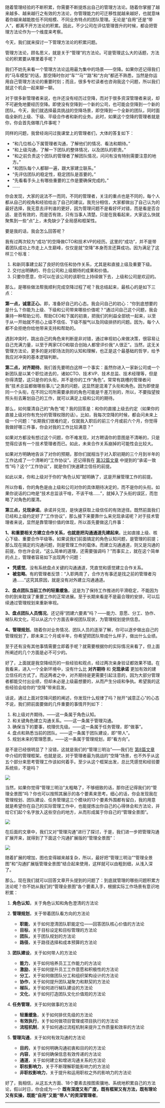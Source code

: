 随着管理经验的不断积累，你需要不断提炼出自己的管理方法论。随着你掌握了越来越多、越来越行之有效的方法论，你管理能力的可迁移性就越来越好，也就意味着你越来越能胜任不同规模、不同业务特点的团队管理。无论是“自用”还是“带人”，都离不开方法论的积累。因此，不少公司在评估管理晋升的时候，都会把管理方法论作为一个维度来考察。

今天，我们就来探讨一下管理方法论的积累问题。

管理方法论，顾名思义，就是关于“管理”的方法论。可是管理这么大的话题，方法论的积累要从哪里着手呢？

我们不妨先来看一个管理方法论运用最为集中的场景——空降。如果你还记得我们的“马车模型”的话，那空降时你对“车”“马”“路”和“方向”都还不熟悉，当然是你运用自己管理方法论的重要时刻；而且，很多专栏读者也咨询我这个问题，所以我们就这个机会一起来聊一聊。

对于很多新管理者来说，也许还没有经历过空降，而对于很多资深管理者来说，却不可避免地要经历空降。即使没有空降到一个新的公司，也可能会空降到一个新的团队。今天，我们就选择最具挑战的空降场景，即空降到一个全新的团队，同时面临全新的上级、下级、平级合作者和新的业务。此时，如果这个空降的管理者就是你，你会首先做哪几件事呢？

同样的问题，我曾经询问过我课堂上的管理者们，大体的答复如下：

- “和几位核心下属管理者沟通，了解他们的情况、看法和期待。”
- “和上级沟通，了解一下团队的整体情况，以及团队的职责。”
- “和之前负责这个团队的管理者了解团队情况，问问有没有特别需要注意的地方。”
- “和团队每个人都聊一遍，跟大家建立联系。”
- “先评估团队的稳定性，稳定团队是首要的。”
- “先看看手头上有哪些重要的工作是要确保完成的。”
- ……

你会发现，大家的说法不一而同，不同的管理者，关注的重点也是不同的，每个人都从自己的视角和经验给出了自己的建议。我充分相信，大家都做出了自己认为的最好选择，我无意去评判谁的更好，因为管理问题不是看好坏对错，而是看是否合适、是否有效的，而是否有效，只有当事人清楚。只是在我看起来，大家这么快就聚焦到一些“点”上，未免缺少了全局感和框架性。

要是我的话，我会怎么回答呢？

我有过两次较为“成功”的空降做CTO和技术VP的经历。这里的“成功”，并不是带着团队成功上市走上人生巅峰，仅仅是就“空降”本身而言还算成功。因为满足了这样三个标准：

1. 和新同事建立起了良好的信任和协作关系，尤其是和直接上级及重要下级。
2. 交付出明确的、符合公司和上级期待的成果和价值。
3. 只要你愿意，你可以在该公司的该职位上持续做下去，上级和公司是欢迎的。

那么，是哪些做法帮我顺利完成空降过程了呢？我总结起来，最核心的是如下三点：

**第一点，诚意正心**。即，准备好自己的心态。我会问自己的初心：“你到底想要的是什么？你能为上级、下级和公司带来哪些价值呢？”通过问自己这个问题，我会秉持一种帮助公司、帮助CEO和下属的初衷，把我们的利益全部统一起来，以至于从一开始就不担心上级不信任、下级不服气以及同级排挤的问题。因为，每个人都不会拒绝你给他带来支持和帮助的。

遇到冲突时，跳出自己的角色来判断是非对错，通过审视初心来做决策，很容易让自己充满力量，以至于两家CEO和联合创始人都曾评价我“人很正”。当然，这无关管理方法论，更多的是对职场法则的认知和理解，也正是这个最基础的哲学，给予我应对冲突的基本逻辑判断。

**第二点，对齐期待**。我们首先要明白这样一个事实：虽然你进入一家新公司或一个新团队是以某个职位进去的，诸如CTO、技术VP、技术总监、技术经理等，但是你得清楚，这只是你的头衔，并不是你的工作“角色”。常常有跳槽的管理者问我“技术总监都做哪些事儿”之类的问题，这显然是混淆了头衔和角色。因为即使是同一个头衔，在不同公司所需要承担的角色可能是千差万别的，所以，不要指望按照头衔去筹划自己的工作，就可以满足上级和公司的期待。

那么，如何厘清自己的“角色”呢？我的回答是：和你的直接上级去约定（如果你的直接上级对你有充分的管理权限的话）。比如，我每次空降的时候，都会问未来上级一个问题：“长期我们很难约定，仅就我入职后的前三个月或前六个月，你觉得我做好哪三件事，你会对我的工作比较满意？”

如果对方都没有想过这个问题，你不难发现，对方聘请你的意图是不清晰的，只是觉得应该有一个技术管理者而已。如此，未来合作关系崩掉的可能性会比较大。

如果对方明确地告诉了对你的预期，那你们就相当于对入职初期的三个月到半年的工作达成了一个清晰的“工作协议”。还记得我在 [第32篇文章](https://time.geekbang.org/column/article/42770) 中提到的“承诺一致性”吗？这个“工作协议”，就是你们快速建立信任的前提。

如此以来，你和上级对于你的“角色认知”就明确了，这是开展管理工作的前提。

所以你看，你的角色是由上级和公司对你的具体期待决定的，而不是你的头衔。如果你说话的口吻是“技术总监该干啥，不该干啥……”，就掉入了头衔的误区，而忽略了对角色的厘清。

**第三点，兑现承诺**。承诺并兑现，是快速获取上级信任的有效途径。既然前面我们已经和上级约定好了“工作协议”，那么接下来要靠什么来兑现承诺呢？对于技术管理者来说，显然是靠管理价值的体现，所以首先要做这几件事：

**1、和重要相关方建立合作关系，也就是把沟通通道先建起来**。比如直接上级、核心下级、重要合作平级等。如果说我们前面搞定的角色认知问题，是管理的前提；那么现在搞定的沟通问题，则是管理工作的载体。而建立沟通通道，则又是沟通的前提。你也许会说，“这么简单的道理，还需要强调吗？”而事实上，就在这个简单的点上，管理者容易如下出现两个问题：

- **凭感觉**。没有系统盘点关键的沟通通道，凭直觉和感觉建立合作关系。
- **被忽略**。有的管理者反馈：“入职两周了，合作方有事还是找之前的管理者沟通……”这究其原因，就是没有对外建立沟通通道。

**2、盘点团队当前工作的轻重缓急**。这是为了保持工作推进的平滑稳定，不能因为你的到来耽误了重要工作的正常进展。至于长期来看是不是最合理的安排，可以后续通过管理规划来重新审视。

**3、盘点团队人员情况**。还记得“团建六要素”吗？——能力、意愿、分工、协作、梯队和文化，可以从这六个方面去审视团队现状，为管理规划提供信息。

**4、管理规划**。随着你对业务情况、团队人员的逐渐了解，你可以逐步做出自己的管理规划了，即未来三个月或半年，你希望把团队带成什么样子，做出什么业绩。

至于还有没有其他事情需要立即着手呢？就需要根据你的实际情况来看了，但上面所阐述的几个方面是必不可少的。

好了，上面就是我空降经历的一些经验和观点，经过两次亲身验证都效果不错。在我看来，进入一个全新环境中，没有什么比 **对齐期待** 和 **兑现承诺** 更加有效的建立信任的方式了。而这两者之中，对齐期待是更需要引起注意的，因为大部分管理者都能交付出业绩，但却未必是上级最想要的，从而产生分歧和争执。希望我的这些经验会给你的“空降”带来启发。

话说，通过上面对空降问题的阐述，你发现什么规律了吗？抛开“诚意正心”的心态不说，我们把前面要做的几件重要的事情开列如下：

1. 和上级对齐期待。——这一条属于角色认知。
2. 和关键角色建立沟通关系。——这一条属于管理沟通。
3. 确保当下的要事，梳理优先级。——这一条属于任务管理，即“做事”。
4. 盘点和熟悉当前的团队。——这一条属于团队建设，即“带人”。
5. 规划未来的管理愿景。——这一条属于管理规划，即“看方向”。

是不是已经很明显了？没错，这就是我们的“管理三明治”——我们在 [第8篇文章](https://time.geekbang.org/column/article/14534) 中介绍的管理框架。也就是说，对于管理者最为挑战的“空降”场景，也不外乎从这五个部分来思考管理工作该如何着手。至少从这个框架出发，总比凭感觉和经验要系统些，不是吗？

![](https://static001.geekbang.org/resource/image/de/e8/de577fbff7533d6746ce9544cf674ae8.png?wh=1112*712)

当然，如果你觉得“管理三明治”太粗略了，不够细致的话，那你还记得我们的“管理全景图”吗？你也可以按照其展示的各个要素来思考。细心的话，你会发现我在管理规划、团队建设、任务管理这三个模块的13个要素外围都有留白，我的用意就是希望你在自己的实际管理工作中，也能提炼出你自己的心得体会和方法论，并给它们起个名字放入这些空白的地方，从而形成属于你自己的“管理全景图”。

![](https://static001.geekbang.org/resource/image/bd/c1/bdf3a3c6a4d0e50b6c65dcdee7eb6dc1.png?wh=1164*610)

在后面的文章中，我们又对“管理沟通”进行了探讨，于是，我们进一步把管理沟通扩展开来，就得到了下面这个沟通扩展版的“管理全景图”：

![](https://static001.geekbang.org/resource/image/67/95/67a4159cabd32da3da23a9a0ef378495.png?wh=1142*632)

随着扩展的增加，图也变得越来越复杂，所以，最好把“管理三明治”“管理全景图”和“沟通扩展版管理全景图”结合起来使用，这样就可以由粗到细，从浅入深了。

那么，现在我们就可以回答文章开头提到的问题了：到底就管理的哪些问题积累方法论呢？你不妨从我们的“管理全景图”各个要素入手，根据实际工作场景有意识地积累：

1. **角色认知**，关于角色认知和角色澄清的方法论

2. **管理规划**，关于带着团队看方向的方法论
   - **职能**，关于如何澄清团队职能定位——回答团队核心价值的方法论
   - **目标**，关于目标设定和目标管理的方法论
   - **团队**，关于团队规划的方法论
   - **路径**，关于路径选择和成本预算的方法论
3. **团队建设**，关于如何带人的方法论
   - **能力**，关于如何培养员工工作能力的方法论
   - **激励**，关于如何提升员工工作意愿和积极性的方法论
   - **分工**，关于如何做团队分工和组织架构设计的方法论
   - **协作**，关于如何提升团队凝聚力和默契的方法论
   - **梯队**，关于如何进行梯队建设的方法论
   - **文化**，关于如何打造团队文化价值观的方法论
4. **任务管理**，关于如何做事的方法论
   - **轻重缓急**，关于如何排优先级的方法论
   - **有效执行**，关于如何做项目管理或项目执行的方法论
   - **流程机制**，关于如何通过流程机制来提升工作质量和效率的方法论
5. **管理沟通**，关于如何有效沟通的方法论
   - **目的**，关于如何明确沟通初衷和目的的方法论
   - **内容**，关于如何确保信息有效传递的方法论
   - **通道**，关于如何建立和增进沟通关系的方法论
   - **职权影响力**，关于不断理解职能影响力的方法论
   - **非职权影响力**，关于提升和运用职权之外的影响力的方法论

好了，我相信，从这五大方面、18个要素去按图索骥地、系统地积累自己的方法论，假以时日，你会成为一个 **既有深度又有广度，既有框架又有方法，既有理论又有实操，既能“自用”又能“带人”的资深管理者**。

* * *